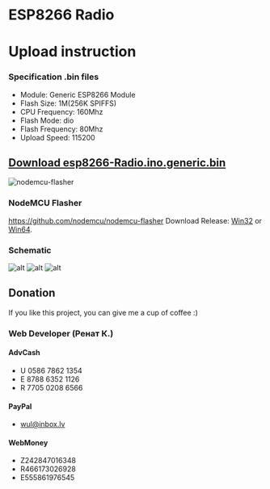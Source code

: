 # ESP8266 Radio

# Upload instruction

### Specification .bin files
  -  Module: Generic ESP8266 Module
  -  Flash Size: 1M(256K SPIFFS)
  -  CPU Frequency: 160Mhz
  -  Flash Mode: dio
  -  Flash Frequency: 80Mhz
  -  Upload Speed: 115200

## [Download esp8266-Radio.ino.generic.bin](https://github.com/renat2985/esp8266-Radio/raw/master/esp8266-Radio.ino.generic.bin)

![nodemcu-flasher](https://raw.githubusercontent.com/renat2985/esp8266-Radio/master/tutorial/nodemcu-flasher.png)
### NodeMCU Flasher
https://github.com/nodemcu/nodemcu-flasher
Download Release: [Win32](https://github.com/nodemcu/nodemcu-flasher/blob/master/Win32/Release/ESP8266Flasher.exe) or [Win64](https://github.com/nodemcu/nodemcu-flasher/blob/master/Win64/Release/ESP8266Flasher.exe).


### Schematic

![alt](https://raw.githubusercontent.com/renat2985/esp8266-Radio/master/tutorial/esp8266_wiring.png)
![alt](https://raw.githubusercontent.com/renat2985/esp8266-Radio/master/tutorial/schematic.png)
![alt](https://raw.githubusercontent.com/renat2985/esp8266-Radio/master/tutorial/3.5.jpg)

## Donation

If you like this project, you can give me a cup of coffee :)


### Web Developer (Ренат К.)
#### AdvCash

- U 0586 7862 1354
- E 8788 6352 1126
- R 7705 0208 6566

#### PayPal

- [wul@inbox.lv](https://www.paypal.me/renat2985/5)

#### WebMoney

- Z242847016348
- R466173026928
- E555861976545